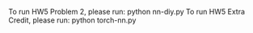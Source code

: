 To run HW5 Problem 2, please run: python nn-diy.py
To run HW5 Extra Credit, please run: python torch-nn.py
